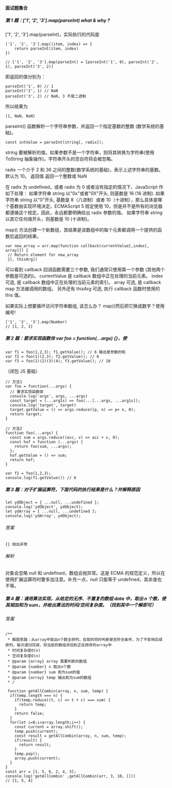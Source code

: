 #### 面试题集合

##### 第 1 题：['1', '2', '3'].map(parseInt) what & why ?

['1', '2', '3'].map(parseInt)，实际执行的代码是

```
['1', '2', '3'].map((item, index) => {
	return parseInt(item, index)
})

// ['1', '2', '3'].map(parseInt) = [parseInt('1', 0), parseInt('2', 1), parseInt('3', 2)]
```

即返回的值分别为：

```
parseInt('1', 0) // 1
parseInt('2', 1) // NaN
parseInt('3', 2) // NaN, 3 不是二进制
```

所以结果为

```
[1, NaN, NaN]
```

parseInt() 函数解析一个字符串参数，并返回一个指定基数的整数 (数学系统的基础)。

```
const intValue = parseInt(string[, radix]);
```

string 要被解析的值。如果参数不是一个字符串，则将其转换为字符串(使用 ToString 抽象操作)。字符串开头的空白符将会被忽略。

radix 一个介于 2 和 36 之间的整数(数学系统的基础)，表示上述字符串的基数。默认为 10。
返回值 返回一个整数或 NaN

在 radix 为 undefined，或者 radix 为 0 或者没有指定的情况下，JavaScript 作如下处理：
如果字符串 string 以"0x"或者"0X"开头, 则基数是 16 (16 进制).
如果字符串 string 以"0"开头, 基数是 8（八进制）或者 10（十进制），那么具体是哪个基数由实现环境决定。ECMAScript 5 规定使用 10，但是并不是所有的浏览器都遵循这个规定。因此，永远都要明确给出 radix 参数的值。
如果字符串 string 以其它任何值开头，则基数是 10 (十进制)。

map() 方法创建一个新数组，其结果是该数组中的每个元素都调用一个提供的函数后返回的结果。

```
var new_array = arr.map(function callback(currentValue[,index[, array]]) {
 // Return element for new_array
 }[, thisArg])
```

可以看到 callback 回调函数需要三个参数, 我们通常只使用第一个参数 (其他两个参数是可选的)。
currentValue 是 callback 数组中正在处理的当前元素。
index 可选, 是 callback 数组中正在处理的当前元素的索引。
array 可选, 是 callback map 方法被调用的数组。
另外还有 thisArg 可选, 执行 callback 函数时使用的 this 值。

如果实际上想要循环访问字符串数组, 该怎么办？ map()然后把它换成数字？使用编号!

```
['1', '2', '3'].map(Number)
// [1, 2, 3]
```

##### 第 2 题：要求实现函数体 var foo = function(...args) {}，使

```
var f1 = foo(1,2,3); f1.getValue(); // 6 输出是参数的和
var f2 = foo(1)(2,3); f2.getValue(); // 6
var f3 = foo(1)(2)(3)(4); f3.getValue(); // 10
```

（闭包 JS 基础）

```
// 方法1
var foo = function(...args) {
  // 要求实现函数体
  console.log('args', args, ...args)
  const target = (...arg1s) => foo(...[...args, ...arg1s]);
  console.log('target', target)
  target.getValue = () => args.reduce((p, n) => p+ n, 0);
  return target;
}

// 方法2
function foo(...args) {
  const sum = args.reduce((acc, v) => acc + v, 0);
  const hof = function (...args) {
    return foo(sum, ...args);
  };
  hof.getValue = () => sum;
  return hof;
}

var f1 = foo(1,2,3);
console.log(f1.getValue()) // 6

```

##### 第 3 题：对于扩展运算符，下面代码的执行结果是什么？并解释原因

```
let ydObject = { ...null, ...undefined };
console.log('ydObject', ydObject);
let ydArray = [ ...null, ...undefined ];
console.log('ydArray', ydObject);

```

###### 答案

```
{} 抛出异常

```

###### 解析

对象会忽略 null 和 undefined，数组会抛异常。这是 ECMA 的规范定义，所以在使用扩展运算符时要多加注意。补充一点，null 只能等于 undefined，其余谁也不等。

##### 第 4 题：请用算法实现，从给定的无序、不重复的数组 data 中，取出 n 个数，使其相加和为 sum，并给出算法的时间/空间复杂度。（找到其中一个解即可）

###### 答案

```
/**
 * 解题思路：从array中取出n个数全排列，在取的同时判断是否符合条件，为了不影响后续排列，每次递归完成，将当前的数组添加到正在排序的array中
 * 时间复杂度O(n)
 * 空间复杂度O(n)
 * @param {array} array 需要判断的数组
 * @param {number} n 取出n个数
 * @param {number} sum 和为sum的值
 * @param {array} temp 输出和为sum的数组
 * /

 function getAllCombin(array, n, sum, temp) {
  if(temp.length === n) {
    if(temp.reduce((t, c) => t + c) === sum) {
      return temp;
    }
    return false;
  }
  for(let i=0;i<array.length;i++) {
    const current = array.shift();
    temp.push(current);
    const result = getAllCombin(array, n, sum, temp);
    if(result) {
      return result;
    }
    temp.pop();
    array.push(current);
  }
}
const arr = [1, 5, 6, 2, 4, 3];
console.log('getAllCombin' ,getAllCombin(arr, 3, 10, []))
// [1, 5, 4]

```
